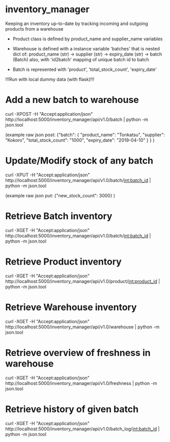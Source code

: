 # inventory_manager
Keeping an inventory up-to-date by tracking incoming and outgoing products from a warehouse

- Product class is defined by product_name and supplier_name variables

- Warehouse is defined with a instance variable 'batches' that is nested dict of:
product_name (str) -> supplier (str) -> expiry_date (str) -> batch (Batch)
also, with 'id2batch' mapping of unique batch id to batch

- Batch is represented with 'product', 'total_stock_count', 'expiry_date'


!!!Run with local dummy data (with flask)!!!

# Add a new batch to warehouse
curl -XPOST -H "Accept:application/json"  http://localhost:5000/inventory_manager/api/v1.0/batch | python -m json.tool

(example raw json post:
	{"batch":
		{
			"product_name": "Tonkatsu",
			"supplier": "Kokoro",
			"total_stock_count": "1000",
			"expiry_date": "2019-04-10"
		}
	}
)

# Update/Modify stock of any batch
curl -XPUT -H "Accept:application/json"  http://localhost:5000/inventory_manager/api/v1.0/batch/<int:batch_id> | python -m json.tool

(example raw json put:
	{"new_stock_count": 3000}
)

# Retrieve Batch inventory
curl -XGET -H "Accept:application/json"  http://localhost:5000/inventory_manager/api/v1.0/batch/<int:batch_id> | python -m json.tool

# Retrieve Product inventory
curl -XGET -H "Accept:application/json"  http://localhost:5000/inventory_manager/api/v1.0/product/<int:product_id> | python -m json.tool

# Retrieve Warehouse inventory
curl -XGET -H "Accept:application/json"  http://localhost:5000/inventory_manager/api/v1.0/warehouse | python -m json.tool

# Retrieve overview of freshness in warehouse
curl -XGET -H "Accept:application/json"  http://localhost:5000/inventory_manager/api/v1.0/freshness | python -m json.tool

# Retrieve history of given batch
curl -XGET -H "Accept:application/json"  http://localhost:5000/inventory_manager/api/v1.0/batch_log/<int:batch_id> | python -m json.tool













